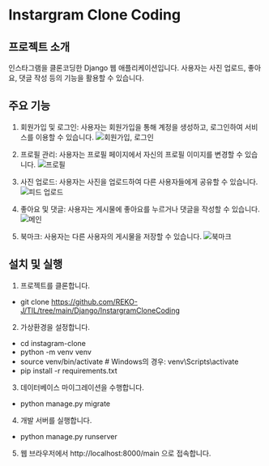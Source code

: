 # Instargram Clone Coding

## 프로젝트 소개
인스타그램을 클론코딩한 Django 웹 애플리케이션입니다. 사용자는 사진 업로드, 좋아요, 댓글 작성 등의 기능을 활용할 수 있습니다.

## 주요 기능
1. 회원가입 및 로그인: 사용자는 회원가입을 통해 계정을 생성하고, 로그인하여 서비스를 이용할 수 있습니다.
![회원가입, 로그인](https://github.com/REKO-J/TIL/assets/117628869/bab1c163-06f4-4a98-b6d6-02b31f5798e3)

2. 프로필 관리: 사용자는 프로필 페이지에서 자신의 프로필 이미지를 변경할 수 있습니다.
![프로필](https://github.com/REKO-J/TIL/assets/117628869/46eb2fc7-e8e8-45b6-ae82-c963aacfbc12)

3. 사진 업로드: 사용자는 사진을 업로드하여 다른 사용자들에게 공유할 수 있습니다.
![피드 업로드](https://github.com/REKO-J/TIL/assets/117628869/7e35f68f-28af-4f53-ba89-c164ced31404)

4. 좋아요 및 댓글: 사용자는 게시물에 좋아요를 누르거나 댓글을 작성할 수 있습니다.
![메인](https://github.com/REKO-J/TIL/assets/117628869/67126059-c83b-4b8a-b3d5-7bd00e70d15d)

6. 북마크: 사용자는 다른 사용자의 게시물을 저장할 수 있습니다.
![북마크](https://github.com/REKO-J/TIL/assets/117628869/28278ba3-fb64-4bf7-9946-6766aa32595b)

## 설치 및 실행
1. 프로젝트를 클론합니다. <br>
- git clone https://github.com/REKO-J/TIL/tree/main/Django/InstargramCloneCoding
2. 가상환경을 설정합니다.
- cd instagram-clone
- python -m venv venv
- source venv/bin/activate  # Windows의 경우: venv\Scripts\activate
- pip install -r requirements.txt
3. 데이터베이스 마이그레이션을 수행합니다. <br>
- python manage.py migrate
4. 개발 서버를 실행합니다. <br>
- python manage.py runserver
5. 웹 브라우저에서 http://localhost:8000/main 으로 접속합니다.
